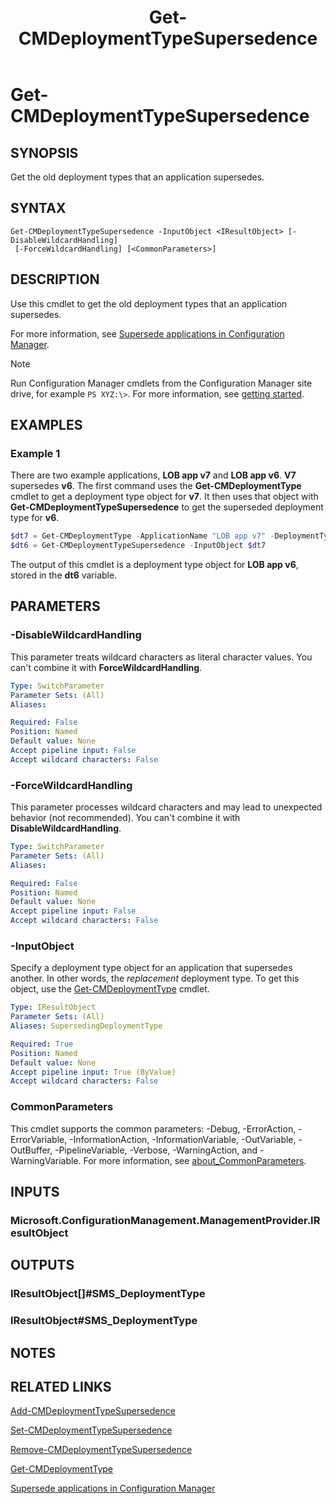 ﻿---
description: Get the old deployment types that an application supersedes.
external help file: AdminUI.PS.dll-Help.xml
Module Name: ConfigurationManager
ms.date: 01/05/2021
schema: 2.0.0
title: Get-CMDeploymentTypeSupersedence
---

# Get-CMDeploymentTypeSupersedence

## SYNOPSIS

Get the old deployment types that an application supersedes.

## SYNTAX

```
Get-CMDeploymentTypeSupersedence -InputObject <IResultObject> [-DisableWildcardHandling]
 [-ForceWildcardHandling] [<CommonParameters>]
```

## DESCRIPTION

Use this cmdlet to get the old deployment types that an application supersedes.

For more information, see [Supersede applications in Configuration Manager](/mem/configmgr/apps/deploy-use/revise-and-supersede-applications#supersedence).

> [!NOTE]
> Run Configuration Manager cmdlets from the Configuration Manager site drive, for example `PS XYZ:\>`. For more information, see [getting started](/powershell/sccm/overview).

## EXAMPLES

### Example 1

There are two example applications, **LOB app v7** and **LOB app v6**. **V7** supersedes **v6**. The first command uses the **Get-CMDeploymentType** cmdlet to get a deployment type object for **v7**. It then uses that object with **Get-CMDeploymentTypeSupersedence** to get the superseded deployment type for **v6**.

```powershell
$dt7 = Get-CMDeploymentType -ApplicationName "LOB app v7" -DeploymentTypeName "Install"
$dt6 = Get-CMDeploymentTypeSupersedence -InputObject $dt7
```

The output of this cmdlet is a deployment type object for **LOB app v6**, stored in the **dt6** variable.

## PARAMETERS

### -DisableWildcardHandling

This parameter treats wildcard characters as literal character values. You can't combine it with **ForceWildcardHandling**.

```yaml
Type: SwitchParameter
Parameter Sets: (All)
Aliases:

Required: False
Position: Named
Default value: None
Accept pipeline input: False
Accept wildcard characters: False
```

### -ForceWildcardHandling

This parameter processes wildcard characters and may lead to unexpected behavior (not recommended). You can't combine it with **DisableWildcardHandling**.

```yaml
Type: SwitchParameter
Parameter Sets: (All)
Aliases:

Required: False
Position: Named
Default value: None
Accept pipeline input: False
Accept wildcard characters: False
```

### -InputObject

Specify a deployment type object for an application that supersedes another. In other words, the _replacement_ deployment type. To get this object, use the [Get-CMDeploymentType](Get-CMDeploymentType.md) cmdlet.

```yaml
Type: IResultObject
Parameter Sets: (All)
Aliases: SupersedingDeploymentType

Required: True
Position: Named
Default value: None
Accept pipeline input: True (ByValue)
Accept wildcard characters: False
```

### CommonParameters
This cmdlet supports the common parameters: -Debug, -ErrorAction, -ErrorVariable, -InformationAction, -InformationVariable, -OutVariable, -OutBuffer, -PipelineVariable, -Verbose, -WarningAction, and -WarningVariable. For more information, see [about_CommonParameters](http://go.microsoft.com/fwlink/?LinkID=113216).

## INPUTS

### Microsoft.ConfigurationManagement.ManagementProvider.IResultObject
## OUTPUTS

### IResultObject[]#SMS_DeploymentType
### IResultObject#SMS_DeploymentType
## NOTES

## RELATED LINKS

[Add-CMDeploymentTypeSupersedence](./Add-CMDeploymentTypeSupersedence.md)

[Set-CMDeploymentTypeSupersedence](./Set-CMDeploymentTypeSupersedence.md)

[Remove-CMDeploymentTypeSupersedence](./Remove-CMDeploymentTypeSupersedence.md)

[Get-CMDeploymentType](Get-CMDeploymentType.md)

[Supersede applications in Configuration Manager](/mem/configmgr/apps/deploy-use/revise-and-supersede-applications#supersedence)
